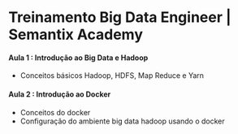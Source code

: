 # Treinamento Big Data Engineer | Semantix Academy

#### Aula 1 : Introdução ao Big Data e Hadoop
- Conceitos básicos Hadoop, HDFS, Map Reduce e Yarn

#### Aula 2 : Introdução ao Docker
- Conceitos do docker
- Configuração do ambiente big data hadoop usando o docker
